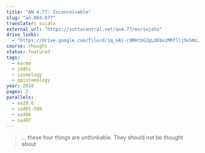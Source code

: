 ```yaml
---
title: "AN 4.77: Inconceivable"
slug: "an.004.077"
translator: sujato
external_url: "https://suttacentral.net/an4.77/en/sujato"
drive_links:
  - "https://drive.google.com/file/d/1q_GAi-c9MHtbG2gLdEbxzMRfllj9u5Nz/view?usp=drivesdk"
course: thought
status: featured
tags:
  - karma
  - iddhi
  - cosmology
  - epistemology
year: 2018
pages: 2
parallels:
  - ea29.6
  - sa401-500
  - sa406
  - sa407
---
```


> … these four things are unthinkable. They should not be thought about
